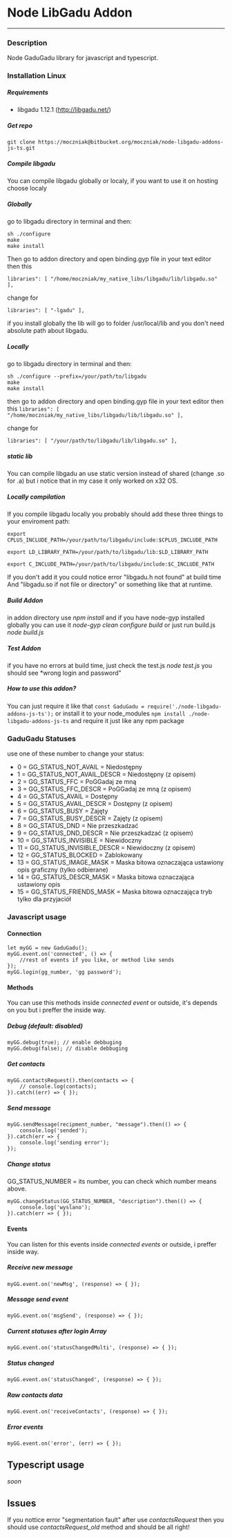 # Node LibGadu Addon
 - - - -
### Description
Node GaduGadu library for javascript and typescript.

### Installation Linux
##### Requirements
* libgadu 1.12.1 (http://libgadu.net/)
##### Get repo
``git clone https://moczniak@bitbucket.org/moczniak/node-libgadu-addons-js-ts.git``
##### Compile libgadu
You can compile libgadu globally or localy, if you want to use it on hosting choose localy

##### Globally
go to libgadu directory in terminal and then:
```
sh ./configure
make
make install 
```
Then go to addon directory and open binding.gyp file in your text editor then this

``libraries": [ "/home/moczniak/my_native_libs/libgadu/lib/libgadu.so" ],``

change for 

``libraries": [ "-lgadu" ],``

if you install globally the lib will go to folder /usr/local/lib and you don't need absolute path about libgadu.

##### Locally
go to libgadu directory in terminal and then:
```
sh ./configure --prefix=/your/path/to/libgadu
make
make install
```
then go to addon directory and open binding.gyp file in your text editor then this
``libraries": [ "/home/moczniak/my_native_libs/libgadu/lib/libgadu.so" ],``

change for 

``libraries": [ "/your/path/to/libgadu/lib/libgadu.so" ],``

##### static lib
You can compile libgadu an use static version instead of shared (change .so for .a) but i notice that in my case it only worked on x32 OS.

##### Locally compilation
If you compile libgadu locally you probably should add these three things to your enviroment path:

``export CPLUS_INCLUDE_PATH=/your/path/to/libgadu/include:$CPLUS_INCLUDE_PATH``

``export LD_LIBRARY_PATH=/your/path/to/libgadu/lib:$LD_LIBRARY_PATH``

``export C_INCLUDE_PATH=/your/path/to/libgadu/include:$C_INCLUDE_PATH``

If you don't add it you could notice error "libgadu.h not found" at build time And "libgadu.so if not file or directory" or something like that at runtime.

##### Build Addon
in addon directory use *npm install* and if you have node-gyp installed globally you can use it *node-gyp clean configure build* or just run build.js *node build.js*

##### Test Addon
if you have no errors at build time, just check the test.js *node test.js* you should see *wrong login and password" 

##### How to use this addon?
You can just require it like that 
``const GaduGadu = require('./node-libgadu-addons-js-ts');``
or install it to your node_modules
``npm install ./node-libgadu-addons-js-ts``
and require it just like any npm package

### GaduGadu Statuses
use one of these number to change your status:
 
* 0 = GG_STATUS_NOT_AVAIL = 	Niedostępny
* 1 = GG_STATUS_NOT_AVAIL_DESCR = 	Niedostępny (z opisem)
* 2 = GG_STATUS_FFC = 	PoGGadaj ze mną
* 3 = GG_STATUS_FFC_DESCR = 	PoGGadaj ze mną (z opisem)
* 4 = GG_STATUS_AVAIL = Dostępny
* 5 = GG_STATUS_AVAIL_DESCR = Dostępny (z opisem)
* 6 = GG_STATUS_BUSY = Zajęty
* 7 = GG_STATUS_BUSY_DESCR = Zajęty (z opisem)
* 8 = GG_STATUS_DND = Nie przeszkadzać
* 9 = GG_STATUS_DND_DESCR = Nie przeszkadzać (z opisem)
* 10 = GG_STATUS_INVISIBLE = 	Niewidoczny
* 11 = GG_STATUS_INVISIBLE_DESCR = Niewidoczny (z opisem)
* 12 = GG_STATUS_BLOCKED = Zablokowany
* 13 = GG_STATUS_IMAGE_MASK = Maska bitowa oznaczająca ustawiony opis graficzny (tylko odbierane)
* 14 = GG_STATUS_DESCR_MASK = Maska bitowa oznaczająca ustawiony opis
* 15 = GG_STATUS_FRIENDS_MASK = Maska bitowa oznaczająca tryb tylko dla przyjaciół

### Javascript usage
#### Connection
```
let myGG = new GaduGadu(); 
myGG.event.on('connected', () => {
    //rest of events if you like, or method like sends
});
myGG.login(gg_number, 'gg password');
```

#### Methods
You can use this methods inside *connected event* or outside, it's depends on you but i preffer the inside way.

##### Debug (default: disabled)
```
myGG.debug(true); // enable debbuging
myGG.debug(false); // disable debbuging
```


##### Get contacts
```
myGG.contactsRequest().then(contacts => {
	// console.log(contacts);
}).catch((err) => { });
```

##### Send message
```
myGG.sendMessage(recipment_number, "message").then(() => {
	console.log('sended');
}).catch(err => { 
    console.log('sending error');
});
```
##### Change status
GG_STATUS_NUMBER = its number, you can check which number means above.
```
myGG.changeStatus(GG_STATUS_NUMBER, "description").then(() => {
	console.log('wyslano');
}).catch(err => { });
```

#### Events
You can listen for this events inside *connected events* or outside, i preffer inside way.

##### Receive new message
```
myGG.event.on('newMsg', (response) => { });
```

##### Message send event
```
myGG.event.on('msgSend', (response) => { });
```

##### Current statuses after login *Array*
```
myGG.event.on('statusChangedMulti', (response) => { });
```
##### Status changed
```
myGG.event.on('statusChanged', (response) => { });
```

##### Raw contacts data
```
myGG.event.on('receiveContacts', (response) => { });
```
##### Error events
```
myGG.event.on('error', (err) => { });
```
## Typescript usage
*soon* 






## Issues
If you nottice error "segmentation fault" after use *contactsRequest* then you should use *contactsRequest_old* method and should be all right!